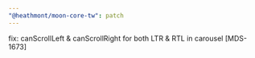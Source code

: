 ```yaml
---
"@heathmont/moon-core-tw": patch
---
```


fix: canScrollLeft & canScrollRight for both LTR & RTL in carousel [MDS-1673]
